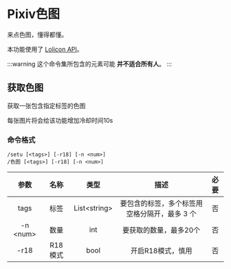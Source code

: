 # Pixiv色图

来点色图，懂得都懂。

本功能使用了 [Lolicon API](https://api.lolicon.app)。

:::warning
这个命令集所包含的元素可能 **并不适合所有人**。
:::

## 获取色图

获取一张包含指定标签的色图

每张图片将会给该功能增加冷却时间10s

### 命令格式

```:no-line-numbers
/setu [<tags>] [-r18] [-n <num>]
/色图 [<tags>] [-r18] [-n <num>]
```

| 参数 |  名称  |  类型  |  描述  |  必要  |
|:----:|:----:|:----:|:----:|:----:|
| tags |  标签  |  List\<string\>  |  要包含的标签，多个标签用空格分隔开，最多 3 个  |  否  |
| -n \<num\> |  数量  |  int  |  要获取的数量，最多20个  |  否  |
| -r18 |  R18 模式  |  bool  |  开启R18模式，慎用  |  否  |